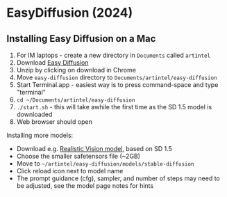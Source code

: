 # EasyDiffusion (2024)


## Installing Easy Diffusion on a Mac

1. For IM laptops - create a new directory in ```Documents``` called ```artintel```
2. Download [Easy Diffusion](https://easydiffusion.github.io/docs/installation/)
3. Unzip by clicking on download in Chrome
4. Move `easy-diffusion` directory to ```Documents/artintel/easy-diffusion```
5. Start Terminal.app - easiest way is to press command-space and type "terminal"
6. ```cd ~/Documents/artintel/easy-diffusion```
7. ```./start.sh``` - this will take awhile the first time as the SD 1.5 model is downloaded
8. Web browser should open

Installing more models:
- Download e.g. [Realistic Vision model](https://civitai.com/models/4201?modelVersionId=245598), based on SD 1.5
- Choose the smaller safetensors file (~2GB)
- Move to ```~/artintel/easy-diffusion/models/stable-diffusion```
- Click reload icon next to model name
- The prompt guidance (cfg), sampler, and number of steps may need to be adjusted, see the model page notes for hints
